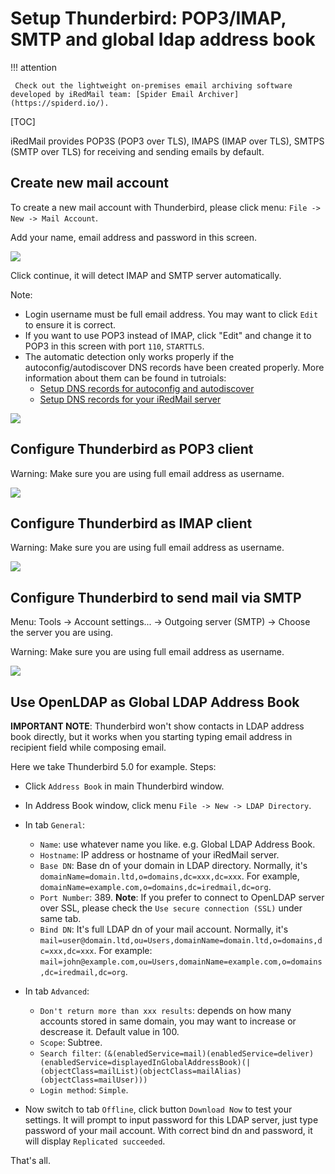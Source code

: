 # Setup Thunderbird: POP3/IMAP, SMTP and global ldap address book

!!! attention

	 Check out the lightweight on-premises email archiving software developed by iRedMail team: [Spider Email Archiver](https://spiderd.io/).

[TOC]

iRedMail provides POP3S (POP3 over TLS), IMAPS (IMAP over TLS), SMTPS (SMTP over TLS) for receiving and sending emails by default.

## Create new mail account

To create a new mail account with Thunderbird, please click menu: `File -> New -> Mail Account`.

Add your name, email address and password in this screen.

![](./images/thunderbird/new.mail.account.png)

Click continue, it will detect IMAP and SMTP server automatically.

Note:

* Login username must be full email address. You may want to click `Edit` to ensure it is correct.
* If you want to use POP3 instead of IMAP, click "Edit" and change it to POP3 in this screen with port `110`, `STARTTLS`.
* The automatic detection only works properly if the autoconfig/autodiscover DNS records have been created properly. More information about them can be found in tutroials:
    * [Setup DNS records for autoconfig and autodiscover](https://docs.iredmail.org/iredmail-easy.autoconfig.autodiscover.html)
    * [Setup DNS records for your iRedMail server](https://docs.iredmail.org/setup.dns.html)

![](./images/thunderbird/new.mail.account.setup.png)

## Configure Thunderbird as POP3 client
Warning: Make sure you are using full email address as username.

![](./images/thunderbird/pop3.png)

## Configure Thunderbird as IMAP client

Warning: Make sure you are using full email address as username.

![](./images/thunderbird/imap.png)

## Configure Thunderbird to send mail via SMTP

Menu: Tools -> Account settings... -> Outgoing server (SMTP) -> Choose the server you are using.

Warning: Make sure you are using full email address as username.

![](./images/thunderbird/smtp.png)

## Use OpenLDAP as Global LDAP Address Book

__IMPORTANT NOTE__: Thunderbird won\'t show contacts in LDAP address book directly, but it works when you starting typing email address in recipient field while composing email.

Here we take Thunderbird 5.0 for example. Steps:

* Click `Address Book` in main Thunderbird window.
* In Address Book window, click menu `File -> New -> LDAP Directory`.
* In tab `General`:
    * `Name`: use whatever name you like. e.g. Global LDAP Address Book.
    * `Hostname`: IP address or hostname of your iRedMail server.
    * `Base DN`: Base dn of your domain in LDAP directory. Normally, it's `domainName=domain.ltd,o=domains,dc=xxx,dc=xxx`. For example, `domainName=example.com,o=domains,dc=iredmail,dc=org`.
    * `Port Number`: 389. __Note__: If you prefer to connect to OpenLDAP server over SSL, please check the `Use secure connection (SSL)` under same tab.
    * `Bind DN`: It's full LDAP dn of your mail account. Normally, it's `mail=user@domain.ltd,ou=Users,domainName=domain.ltd,o=domains,dc=xxx,dc=xxx`. For example: `mail=john@example.com,ou=Users,domainName=example.com,o=domains,dc=iredmail,dc=org`.

* In tab `Advanced`:
    * `Don't return more than xxx results`: depends on how many accounts stored in same domain, you may want to increase or descrease it. Default value in 100.
    * `Scope`: Subtree.
    * `Search filter`: `(&(enabledService=mail)(enabledService=deliver)(enabledService=displayedInGlobalAddressBook)(|(objectClass=mailList)(objectClass=mailAlias)(objectClass=mailUser)))`
    * `Login method`: `Simple`.

* Now switch to tab `Offline`, click button `Download Now` to test your settings. It will prompt to input password for this LDAP server, just type password of your mail account. With correct bind dn and password, it will display `Replicated succeeded`.

That's all.
